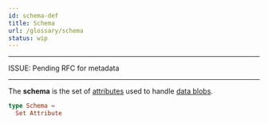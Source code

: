 ```yaml
---
id: schema-def
title: Schema
url: /glossary/schema
status: wip
---
```


***
ISSUE: Pending RFC for metadata
***

The **schema** is the set of [attributes](/glossary/attribute) used to
handle [data blobs](/glossary/blob).

```elm
type Schema =
  Set Attribute
```
